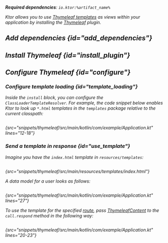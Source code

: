 [//]: # (title: Thymeleaf)

<var name="plugin_name" value="Thymeleaf"/>
<var name="package_name" value="io.ktor.server.thymeleaf"/>
<var name="artifact_name" value="ktor-server-thymeleaf"/>

<tldr>
<p>
<b>Required dependencies</b>: <code>io.ktor:%artifact_name%</code>
</p>
<var name="example_name" value="thymeleaf"/>
<include from="lib.topic" element-id="download_example"/>
</tldr>

Ktor allows you to use [Thymeleaf templates](https://www.thymeleaf.org/) as views within your application by installing the [Thymeleaf](https://api.ktor.io/ktor-server/ktor-server-plugins/ktor-server-thymeleaf/io.ktor.server.thymeleaf/-thymeleaf) plugin.


## Add dependencies {id="add_dependencies"}

<include from="lib.topic" element-id="add_ktor_artifact_intro"/>
<include from="lib.topic" element-id="add_ktor_artifact"/>

## Install Thymeleaf {id="install_plugin"}

<include from="lib.topic" element-id="install_plugin"/>



## Configure Thymeleaf {id="configure"}
### Configure template loading {id="template_loading"}
Inside the `install` block, you can configure the `ClassLoaderTemplateResolver`. For example, the code snippet below enables Ktor to look up `*.html` templates in the `templates` package relative to the current classpath:
```kotlin
```
{src="snippets/thymeleaf/src/main/kotlin/com/example/Application.kt" lines="12-18"}

### Send a template in response {id="use_template"}
Imagine you have the `index.html` template in `resources/templates`:
```html
```
{src="snippets/thymeleaf/src/main/resources/templates/index.html"}

A data model for a user looks as follows:
```kotlin
```
{src="snippets/thymeleaf/src/main/kotlin/com/example/Application.kt" lines="27"}

To use the template for the specified [route](Routing_in_Ktor.md), pass [ThymeleafContent](https://api.ktor.io/ktor-server/ktor-server-plugins/ktor-server-thymeleaf/io.ktor.server.thymeleaf/-thymeleaf-content/index.html) to the `call.respond` method in the following way:
```kotlin
```
{src="snippets/thymeleaf/src/main/kotlin/com/example/Application.kt" lines="20-23"}
